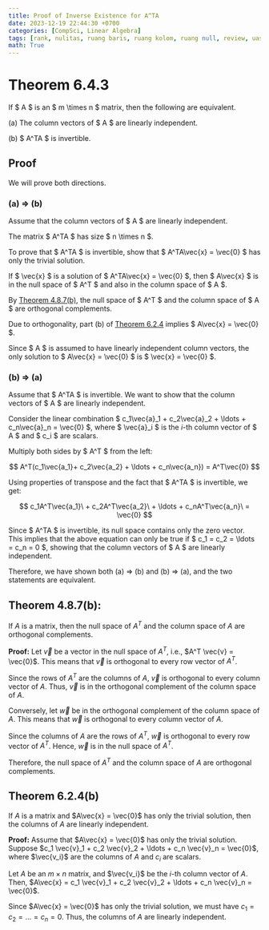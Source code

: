 ```yaml
---
title: Proof of Inverse Existence for A^TA
date: 2023-12-19 22:44:30 +0700
categories: [CompSci, Linear Algebra]
tags: [rank, nulitas, ruang baris, ruang kolom, ruang null, review, uas]
math: True
---
```


# Theorem 6.4.3

If $ A $ is an $ m \times n $ matrix, then the following are equivalent.

(a) The column vectors of $ A $ are linearly independent.

(b) $ A^TA $ is invertible.

## Proof

We will prove both directions.

### (a) ⇒ (b)

Assume that the column vectors of $ A $ are linearly independent.

The matrix $ A^TA $ has size $ n \times n $.

To prove that $ A^TA $ is invertible, show that $ A^TA\vec{x} = \vec{0} $ has only the trivial solution.

If $ \vec{x} $ is a solution of $ A^TA\vec{x} = \vec{0} $, then $ A\vec{x} $ is in the null space of $ A^T $ and also in the column space of $ A $.

By [Theorem 4.8.7(b)](#theorem-487b), the null space of $ A^T $ and the column space of $ A $ are orthogonal complements.

Due to orthogonality, part (b) of [Theorem 6.2.4](#theorem-624b) implies $ A\vec{x} = \vec{0} $.

Since $ A $ is assumed to have linearly independent column vectors, the only solution to $ A\vec{x} = \vec{0} $ is $ \vec{x} = \vec{0} $.

### (b) ⇒ (a)

Assume that $ A^TA $ is invertible. We want to show that the column vectors of $ A $ are linearly independent.

Consider the linear combination $ c_1\vec{a}\_1 + c_2\vec{a}\_2 + \ldots + c_n\vec{a}\_n = \vec{0} $, where $ \vec{a}_i $ is the $i$-th column vector of $ A $ and $ c_i $ are scalars.

Multiply both sides by $ A^T $ from the left:

$$ A^T(c_1\vec{a_1}+ c_2\vec{a_2} + \ldots + c_n\vec{a_n}) = A^T\vec{0} $$

Using properties of transpose and the fact that $ A^TA $ is invertible, we get:

$$ c_1A^T\vec{a_1}\ + c_2A^T\vec{a_2}\ + \ldots + c_nA^T\vec{a_n}\ = \vec{0} $$

Since $ A^TA $ is invertible, its null space contains only the zero vector. This implies that the above equation can only be true if $ c_1 = c_2 = \ldots = c_n = 0 $, showing that the column vectors of $ A $ are linearly independent.

Therefore, we have shown both (a) ⇒ (b) and (b) ⇒ (a), and the two statements are equivalent.

## Theorem 4.8.7(b):

If $A$ is a matrix, then the null space of $A^T$ and the column space of $A$ are orthogonal complements.

**Proof:**
Let $\vec{v}$ be a vector in the null space of $A^T$, i.e., $A^T \vec{v} = \vec{0}$. This means that $\vec{v}$ is orthogonal to every row vector of $A^T$.

Since the rows of $A^T$ are the columns of $A$, $\vec{v}$ is orthogonal to every column vector of $A$. Thus, $\vec{v}$ is in the orthogonal complement of the column space of $A$.

Conversely, let $\vec{w}$ be in the orthogonal complement of the column space of $A$. This means that $\vec{w}$ is orthogonal to every column vector of $A$.

Since the columns of $A$ are the rows of $A^T$, $\vec{w}$ is orthogonal to every row vector of $A^T$. Hence, $\vec{w}$ is in the null space of $A^T$.

Therefore, the null space of $A^T$ and the column space of $A$ are orthogonal complements.

## Theorem 6.2.4(b)

If $A$ is a matrix and $A\vec{x} = \vec{0}$ has only the trivial solution, then the columns of $A$ are linearly independent.

**Proof:**
Assume that $A\vec{x} = \vec{0}$ has only the trivial solution. Suppose $c_1 \vec{v}_1 + c_2 \vec{v}_2 + \ldots + c_n \vec{v}_n = \vec{0}$, where $\vec{v_i}$ are the columns of $A$ and $c_i$ are scalars.

Let $A$ be an $m \times n$ matrix, and $\vec{v_i}$ be the $i$-th column vector of $A$. Then, $A\vec{x} = c_1 \vec{v}_1 + c_2 \vec{v}_2 + \ldots + c_n \vec{v}_n = \vec{0}$.

Since $A\vec{x} = \vec{0}$ has only the trivial solution, we must have $c_1 = c_2 = \ldots = c_n = 0$. Thus, the columns of $A$ are linearly independent.
